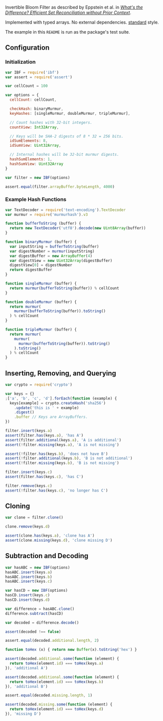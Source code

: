 Invertible Bloom Filter as described by Eppstein et al. in
[_What's the Difference? Efficient Set Reconciliation without Prior Context_][1].

[1]: https://www.ics.uci.edu/~eppstein/pubs/EppGooUye-SIGCOMM-11.pdf

Implemented with typed arrays.  No external dependencies. [standard][2] style.

[2]: https://www.npmjs.com/package/standard

The example in this `README` is run as the package's test suite.

## Configuration

### Initialization

```javascript
var IBF = require('ibf')
var assert = require('assert')

var cellCount = 100

var options = {
  cellCount: cellCount,

  checkHash: binaryMurmur,
  keyHashes: [singleMurmur, doubleMurmur, tripleMurmur],

  // Count hashes with 32-bit integers.
  countView: Int32Array,

  // Keys will be SHA-2 digests of 8 * 32 = 256 bits.
  idSumElements: 8,
  idSumView: Uint32Array,

  // Internal hashes will be 32-bit murmur digests.
  hashSumElements: 1,
  hashSumView: Uint32Array
}

var filter = new IBF(options)

assert.equal(filter.arrayBuffer.byteLength, 4000)
```

### Example Hash Functions

```javascript
var TextDecoder = require('text-encoding').TextDecoder
var murmur = require('murmurhash').v3

function bufferToString (buffer) {
  return new TextDecoder('utf8').decode(new Uint8Array(buffer))
}

function binaryMurmur (buffer) {
  var inputString = bufferToString(buffer)
  var digestNumber = murmur(inputString)
  var digestBuffer = new ArrayBuffer(4)
  var digestView = new Uint32Array(digestBuffer)
  digestView[0] = digestNumber
  return digestBuffer
}

function singleMurmur (buffer) {
  return murmur(bufferToString(buffer)) % cellCount
}

function doubleMurmur (buffer) {
  return murmur(
    murmur(bufferToString(buffer)).toString()
  ) % cellCount
}

function tripleMurmur (buffer) {
  return murmur(
    murmur(
      murmur(bufferToString(buffer)).toString()
    ).toString()
  ) % cellCount
}
```

## Inserting, Removing, and Querying

```javascript
var crypto = require('crypto')

var keys = {}
;['a', 'b', 'c', 'd'].forEach(function (example) {
  keys[example] = crypto.createHash('sha256')
    .update('this is ' + example)
    .digest()
    .buffer // Keys are ArrayBuffers.
})

filter.insert(keys.a)
assert(filter.has(keys.a), 'has A')
assert(filter.additional(keys.a), 'A is additional')
assert(!filter.missing(keys.a), 'A is not missing')

assert(!filter.has(keys.b), 'does not have B')
assert(!filter.additional(keys.b), 'B is not additional')
assert(!filter.missing(keys.b), 'B is not missing')

filter.insert(keys.c)
assert(filter.has(keys.c), 'has C')

filter.remove(keys.c)
assert(!filter.has(keys.c), 'no longer has C')
```

## Cloning

```javascript
var clone = filter.clone()

clone.remove(keys.d)

assert(clone.has(keys.a), 'clone has A')
assert(clone.missing(keys.d), 'clone missing D')
```

## Subtraction and Decoding

```javascript
var hasABC = new IBF(options)
hasABC.insert(keys.a)
hasABC.insert(keys.b)
hasABC.insert(keys.c)

var hasCD = new IBF(options)
hasCD.insert(keys.c)
hasCD.insert(keys.d)

var difference = hasABC.clone()
difference.subtract(hasCD)

var decoded = difference.decode()

assert(decoded !== false)

assert.equal(decoded.additional.length, 2)

function toHex (x) { return new Buffer(x).toString('hex') }

assert(decoded.additional.some(function (element) {
  return toHex(element.id) === toHex(keys.a)
}), 'additional A')

assert(decoded.additional.some(function (element) {
  return toHex(element.id) === toHex(keys.b)
}), 'additional B')

assert.equal(decoded.missing.length, 1)

assert(decoded.missing.some(function (element) {
  return toHex(element.id) === toHex(keys.d)
}), 'missing D')
```
